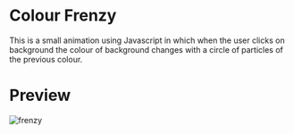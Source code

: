 # Colour Frenzy
This is a small animation using Javascript in which when the user clicks on background the colour of background changes with a circle of particles of the previous colour.

# Preview
![frenzy](https://github.com/5h0ov/Dev-Geeks/assets/83227649/f53e9036-e5ea-4929-b761-c38ad27b8c12)
